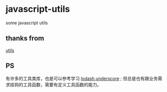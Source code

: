 # javascript-utils
some javascript utils

## thanks from

[utils](https://github.com/cd-dongzi/utils)

## PS

有许多的工具类库，也是可以参考学习 [lodash](https://github.com/lodash/lodash),[underscore](https://github.com/jashkenas/underscore) ; 但总是也有跟业务需求挂钩的工具函数，需要有定义工具函数的能力。